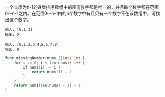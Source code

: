 一个长度为n-1的递增排序数组中的所有数字都是唯一的，并且每个数字都在范围0～n-1之内。在范围0～n-1内的n个数字中有且只有一个数字不在该数组中，请找出这个数字。

```
输入: [0,1,3]
输出: 2
```

```
输入: [0,1,2,3,4,5,6,7,9]
输出: 8
```

```GO
func missingNumber(nums []int) int {
	for i := 0; i < len(nums); i++ {
		if nums[i] != i {
			return nums[i] - 1
		}
	}
	return nums[len(nums) - 1] + 1
}
```

